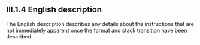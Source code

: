 ## III.1.4 English description

The English description describes any details about the instructions that are not immediately apparent once the format and stack transition have been described.
